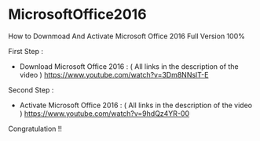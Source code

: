 # MicrosoftOffice2016
How to Downmoad And Activate Microsoft Office 2016 Full Version 100%

First Step : 
  - Download Microsoft Office 2016 : ( All links in the description of the video )
      https://www.youtube.com/watch?v=3Dm8NNslT-E
      
Second Step :
  - Activate Microsoft Office 2016 : ( All links in the description of the video )
      https://www.youtube.com/watch?v=9hdQz4YR-00
      
Congratulation !!
